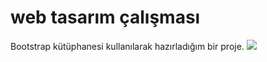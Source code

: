 <h1>web tasarım çalışması</h1>
Bootstrap kütüphanesi kullanılarak hazırladığım bir proje.

<img src="./odev-bootstrap.gif">
